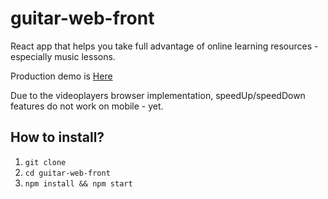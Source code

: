 # guitar-web-front
React app that helps you take full advantage of online learning resources - especially music lessons.

Production demo is [Here](https://guitar-web.firebaseapp.com/)

Due to the videoplayers browser implementation, speedUp/speedDown features do not work on mobile - yet.

## How to install?
1. `git clone`
2. `cd guitar-web-front`
3. `npm install && npm start`
